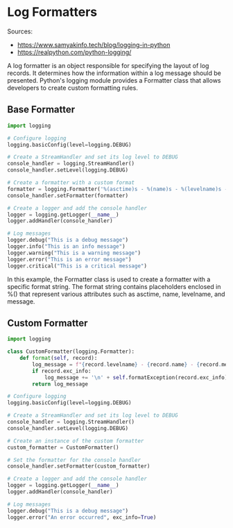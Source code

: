 # Log Formatters

Sources: 
* https://www.samyakinfo.tech/blog/logging-in-python
* https://realpython.com/python-logging/

A log formatter is an object responsible for specifying the layout of log records. It determines how the information within a log message should be presented. Python's logging module provides a Formatter class that allows developers to create custom formatting rules.

## Base Formatter

```python
import logging

# Configure logging
logging.basicConfig(level=logging.DEBUG)

# Create a StreamHandler and set its log level to DEBUG
console_handler = logging.StreamHandler()
console_handler.setLevel(logging.DEBUG)

# Create a formatter with a custom format
formatter = logging.Formatter('%(asctime)s - %(name)s - %(levelname)s - %(message)s')
console_handler.setFormatter(formatter)

# Create a logger and add the console handler
logger = logging.getLogger(__name__)
logger.addHandler(console_handler)

# Log messages
logger.debug("This is a debug message")
logger.info("This is an info message")
logger.warning("This is a warning message")
logger.error("This is an error message")
logger.critical("This is a critical message")
```

In this example, the Formatter class is used to create a formatter with a specific format string. The format string contains placeholders enclosed in %() that represent various attributes such as asctime, name, levelname, and message.

## Custom Formatter

```python
import logging

class CustomFormatter(logging.Formatter):
    def format(self, record):
        log_message = f"{record.levelname} - {record.name} - {record.message}"
        if record.exc_info:
            log_message += '\n' + self.formatException(record.exc_info)
        return log_message

# Configure logging
logging.basicConfig(level=logging.DEBUG)

# Create a StreamHandler and set its log level to DEBUG
console_handler = logging.StreamHandler()
console_handler.setLevel(logging.DEBUG)

# Create an instance of the custom formatter
custom_formatter = CustomFormatter()

# Set the formatter for the console handler
console_handler.setFormatter(custom_formatter)

# Create a logger and add the console handler
logger = logging.getLogger(__name__)
logger.addHandler(console_handler)

# Log messages
logger.debug("This is a debug message")
logger.error("An error occurred", exc_info=True)

```